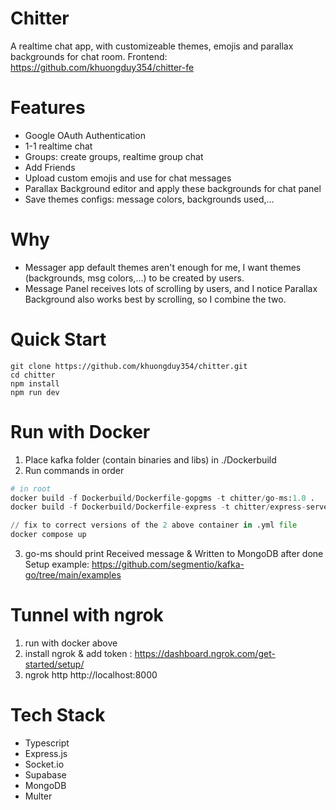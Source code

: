 # Chitter
A realtime chat app, with customizeable themes, emojis and parallax backgrounds for chat room.
Frontend: https://github.com/khuongduy354/chitter-fe

# Features  
- Google OAuth Authentication
- 1-1 realtime chat
- Groups: create groups, realtime group chat
- Add Friends 
- Upload custom emojis and use for chat messages
- Parallax Background editor and apply these backgrounds for chat panel 
- Save themes configs: message colors, backgrounds used,...

# Why   
- Messager app default themes aren't enough for me, I want themes (backgrounds, msg colors,...) to be created by users. 
- Message Panel receives lots of scrolling by users, and I notice Parallax Background also works best by scrolling, so I combine the two.

# Quick Start 
```
git clone https://github.com/khuongduy354/chitter.git 
cd chitter
npm install  
npm run dev
``` 

# Run with Docker 
1. Place kafka folder (contain binaries and libs) in ./Dockerbuild  
2. Run commands in order
```python 
# in root 
docker build -f Dockerbuild/Dockerfile-gopgms -t chitter/go-ms:1.0 . 
docker build -f Dockerbuild/Dockerfile-express -t chitter/express-server:1.0 .  

// fix to correct versions of the 2 above container in .yml file
docker compose up 
``` 
3. go-ms should print Received message & Written to MongoDB after done 
Setup example: https://github.com/segmentio/kafka-go/tree/main/examples

# Tunnel with ngrok  
1. run with docker above
2. install ngrok & add token : https://dashboard.ngrok.com/get-started/setup/
3. ngrok http http://localhost:8000

# Tech Stack  
- Typescript 
- Express.js  
- Socket.io
- Supabase 
- MongoDB 
- Multer
